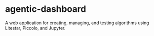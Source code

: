 # agentic-dashboard
A web application for creating, managing, and testing algorithms using Litestar, Piccolo, and Jupyter.
